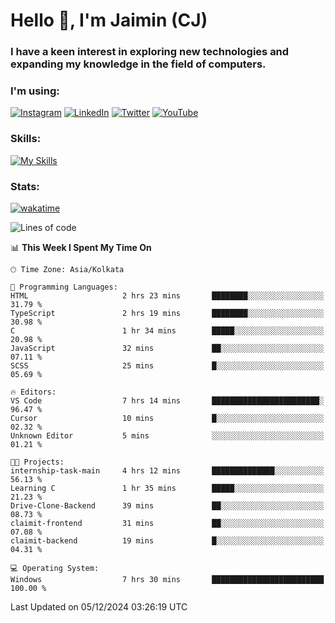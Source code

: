 <h1>Hello 👋, I'm Jaimin (CJ)</h1>
<h3>I have a keen interest in exploring new technologies and expanding my knowledge in the field of computers.</h3>

<h3 align="left"> I'm using: </h3>

[![Instagram](https://img.shields.io/badge/Instagram-%23E4405F.svg?style=for-the-badge&logo=Instagram&logoColor=white)](https://instagram.com/jaimin_chovatia) [![LinkedIn](https://img.shields.io/badge/linkedin-%230077B5.svg?style=for-the-badge&logo=linkedin&logoColor=white)](https://www.linkedin.com/in/jaimin-chovatia-691b8b29a) [![Twitter](https://img.shields.io/badge/Twitter-%231DA1F2.svg?style=for-the-badge&logo=Twitter&logoColor=white)](https://twitter.com/jaimin_chovatia) [![YouTube](https://img.shields.io/badge/YouTube-%23FF0000.svg?style=for-the-badge&logo=YouTube&logoColor=white)](https://youtube.com/@cjcreations5172) 

**<h3 align="left">Skills:</h3>**

[![My Skills](https://skillicons.dev/icons?i=ts,js,java,py,react,nextjs,nodejs,postgres,mongodb,git)](https://skillicons.dev)

<!---
 **<h3 align="left">🏆 Achievements:</h3>**
 [![An image of @jaimin25's Holopin badges, which is a link to view their full Holopin profile](https://holopin.me/jaimin25)](https://holopin.io/@jaimin25)
-->

**<h3 align="left">Stats:</h3>**

[![wakatime](https://wakatime.com/badge/user/b2a7cf30-099b-4a62-be11-c3b7dc700323.svg)](https://wakatime.com/@b2a7cf30-099b-4a62-be11-c3b7dc700323)

<!--START_SECTION:waka-->
![Lines of code](https://img.shields.io/badge/From%20Hello%20World%20I%27ve%20Written-1.0%20million%20lines%20of%20code-blue)

📊 **This Week I Spent My Time On** 

```text
🕑︎ Time Zone: Asia/Kolkata

💬 Programming Languages: 
HTML                     2 hrs 23 mins       ████████░░░░░░░░░░░░░░░░░   31.79 % 
TypeScript               2 hrs 19 mins       ████████░░░░░░░░░░░░░░░░░   30.98 % 
C                        1 hr 34 mins        █████░░░░░░░░░░░░░░░░░░░░   20.98 % 
JavaScript               32 mins             ██░░░░░░░░░░░░░░░░░░░░░░░   07.11 % 
SCSS                     25 mins             █░░░░░░░░░░░░░░░░░░░░░░░░   05.69 % 

🔥 Editors: 
VS Code                  7 hrs 14 mins       ████████████████████████░   96.47 % 
Cursor                   10 mins             █░░░░░░░░░░░░░░░░░░░░░░░░   02.32 % 
Unknown Editor           5 mins              ░░░░░░░░░░░░░░░░░░░░░░░░░   01.21 % 

🐱‍💻 Projects: 
internship-task-main     4 hrs 12 mins       ██████████████░░░░░░░░░░░   56.13 % 
Learning C               1 hr 35 mins        █████░░░░░░░░░░░░░░░░░░░░   21.23 % 
Drive-Clone-Backend      39 mins             ██░░░░░░░░░░░░░░░░░░░░░░░   08.73 % 
claimit-frontend         31 mins             ██░░░░░░░░░░░░░░░░░░░░░░░   07.08 % 
claimit-backend          19 mins             █░░░░░░░░░░░░░░░░░░░░░░░░   04.31 % 

💻 Operating System: 
Windows                  7 hrs 30 mins       █████████████████████████   100.00 % 
```


 Last Updated on 05/12/2024 03:26:19 UTC
<!--END_SECTION:waka-->

